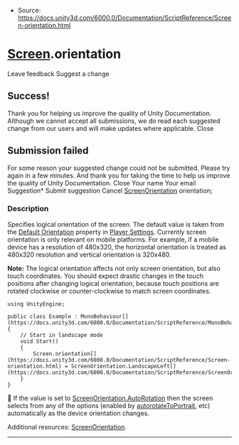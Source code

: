 * Source: https://docs.unity3d.com/6000.0/Documentation/ScriptReference/Screen-orientation.html

#  [Screen](https://docs.unity3d.com/6000.0/Documentation/ScriptReference/Screen.html).orientation
Leave feedback
Suggest a change
## Success!
Thank you for helping us improve the quality of Unity Documentation. Although we cannot accept all submissions, we do read each suggested change from our users and will make updates where applicable.
Close
## Submission failed
For some reason your suggested change could not be submitted. Please <a>try again</a> in a few minutes. And thank you for taking the time to help us improve the quality of Unity Documentation.
Close
Your name Your email Suggestion* Submit suggestion
Cancel
[ScreenOrientation](https://docs.unity3d.com/6000.0/Documentation/ScriptReference/ScreenOrientation.html) orientation; 
### Description
Specifies logical orientation of the screen.
The default value is taken from the [Default Orientation](https://docs.unity3d.com/6000.0/Documentation/ScriptReference/PlayerSettings-defaultInterfaceOrientation.html) property in [Player Settings](https://docs.unity3d.com/6000.0/Documentation/Manual/class-PlayerSettings.html). Currently screen orientation is only relevant on mobile platforms. For example, if a mobile device has a resolution of 480x320, the horizontal orientation is treated as 480x320 resolution and vertical orientation is 320x480.  
  
**Note:** The logical orientation affects not only screen orientation, but also touch coordinates. You should expect drastic changes in the touch positions after changing logical orientation, because touch positions are rotated clockwise or counter-clockwise to match screen coordinates. 
```
using UnityEngine;  
  
public class Example : MonoBehaviour[](https://docs.unity3d.com/6000.0/Documentation/ScriptReference/MonoBehaviour.html)
{
    // Start in landscape mode
    void Start()
    {
        Screen.orientation[](https://docs.unity3d.com/6000.0/Documentation/ScriptReference/Screen-orientation.html) = ScreenOrientation.LandscapeLeft[](https://docs.unity3d.com/6000.0/Documentation/ScriptReference/ScreenOrientation.LandscapeLeft.html);
    }
}

```

If the value is set to [ScreenOrientation.AutoRotation](https://docs.unity3d.com/6000.0/Documentation/ScriptReference/ScreenOrientation.AutoRotation.html) then the screen selects from any of the options (enabled by [autorotateToPortrait](https://docs.unity3d.com/6000.0/Documentation/ScriptReference/Screen-autorotateToPortrait.html), etc) automatically as the device orientation changes.  
  
Additional resources: [ScreenOrientation](https://docs.unity3d.com/6000.0/Documentation/ScriptReference/ScreenOrientation.html).
* * *
